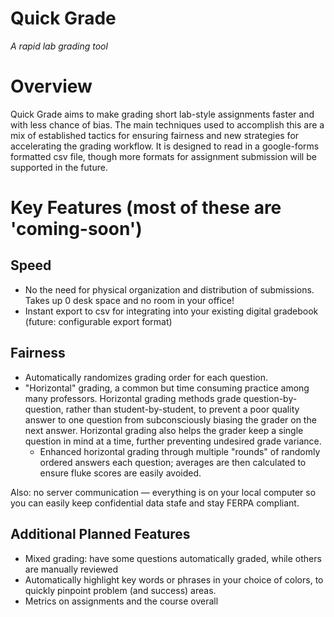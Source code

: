 Quick Grade
===========
*A rapid lab grading tool*


Overview
========

Quick Grade aims to make grading short lab-style assignments faster and with less chance of bias. The main techniques used to accomplish this are a mix of established tactics for ensuring fairness and new strategies for accelerating the grading workflow. It is designed to read in a google-forms formatted csv file, though more formats for assignment submission will be supported in the future.

Key Features (most of these are 'coming-soon')
============

Speed
-----
- No the need for physical organization and distribution of submissions. Takes up 0 desk space and no room in your office!
- Instant export to csv for integrating into your existing digital gradebook (future: configurable export format)

Fairness
--------
- Automatically randomizes grading order for each question.
- "Horizontal" grading, a common but time consuming practice among many professors. Horizontal grading methods grade question-by-question, rather than student-by-student, to prevent a poor quality answer to one question from subconsciously biasing the grader on the next answer. Horizontal grading also helps the grader keep a single question in mind at a time, further preventing undesired grade variance.
  - Enhanced horizontal grading through multiple "rounds" of randomly ordered answers each question; averages are then calculated to ensure fluke scores are easily avoided.

Also: no server communication — everything is on your local computer so you can easily keep confidential data stafe and stay FERPA compliant.

Additional Planned Features
---------------------------

- Mixed grading: have some questions automatically graded, while others are manually reviewed
- Automatically highlight key words or phrases in your choice of colors, to quickly pinpoint problem (and success) areas.
- Metrics on assignments and the course overall